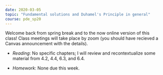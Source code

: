 ```yaml
---
date: 2020-03-05
topic: "Fundamental solutions and Duhamel's Principle in general"
course: pde_sp20
---
```


Welcome back from spring break and to the now online version of this class! Class meetings will take place by zoom (you should have recieved a Canvas announcement with the details).

- *Reading*: No specific chapters; I will review and recontextualize some material from 4.2, 4.4, 6.3, and 6.4.

- *Homework*: None due this week.

